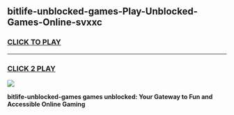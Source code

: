 
## bitlife-unblocked-games-Play-Unblocked-Games-Online-svxxc
<h3>
<a href="https://premium76.site?title=bitlife-unblocked-games&ref=25A">CLICK TO PLAY</a></h3>
<hr>

<h3>
<a href="https://premium76.site?title=bitlife-unblocked-games&ref=25A">CLICK 2 PLAY</a>
  
</h3>

<a href="https://premium76.site?title=bitlife-unblocked-games&ref=25A"><img src="https://clearcache.store/games.png"></a>


**bitlife-unblocked-games games unblocked: Your Gateway to Fun and Accessible Online Gaming**
